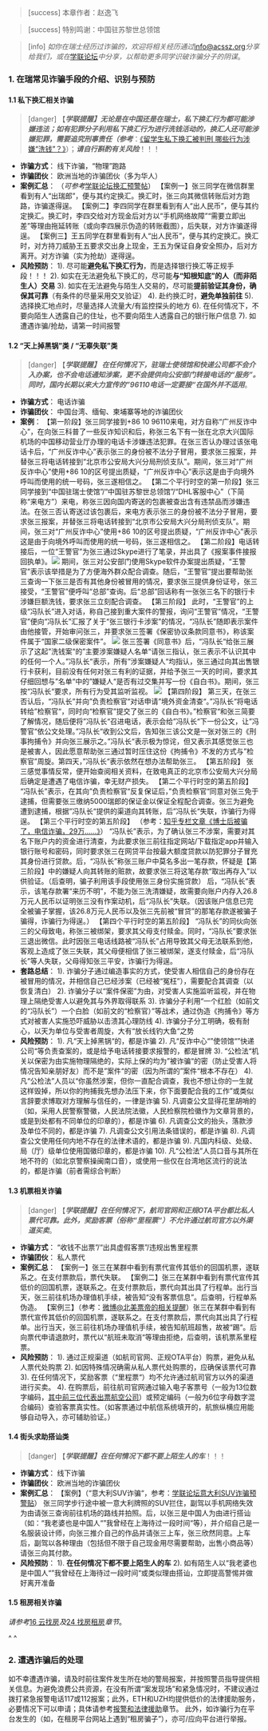 > [success] 本章作者：赵逸飞

> [success] 特别鸣谢：中国驻苏黎世总领馆

> [info] *如你在瑞士经历过诈骗的，欢迎将相关经历通过*<info@acssz.org>*分享给我们，或在*[学联论坛](https://forum.acssz.org/)*中分享，以帮助更多同学识破诈骗分子的阴谋*。

### **1. 在瑞常见诈骗手段的介绍、识别与预防**

#### **1.1 私下换汇相关诈骗**

> [danger] 【***学联提醒】无论是在中国还是在瑞士，私下换汇行为都可能涉嫌违法；如有犯罪分子利用私下换汇行为进行洗钱活动的，换汇人还可能涉嫌犯罪，需要追究刑事责任（参考***：[《留学生私下换汇被判刑 哪些行为涉嫌“洗钱”？》](https://lx.huanqiu.com/article/9CaKrnK9SJX)）；***请自行斟酌有关风险***！！！

* **诈骗方式**： 线下诈骗，“物理”跑路
* **诈骗团伙**： 欧洲当地的诈骗团伙（多为华人）
* **案例汇总**：
  （*可参考*[学联论坛换汇预警帖](https://forum.acssz.org/d/72-ti-xing-si-xia-huan-hui-da-e-jiao-yi-xu-jin-shen)）
  【案例一】张三同学在微信群里看到有人“出瑞郎”，便与其约定换汇。换汇时，张三向其微信转账后对方跑路，诈骗遂得逞。
  【案例二】李四同学在群里看到有人“出人民币”，便与其约定换汇。换汇时，李四交给对方现金后对方以“手机网络故障”“需要立即出差”等理由拖延转账（或向李四展示伪造的转账截图），后失联，对方诈骗遂得逞。
  【案例三】王五同学在群里看到有人“出人民币”，便与其约定换汇。换汇时，对方持刀威胁王五要求交出身上现金，王五为保证自身安全照办，后对方离开。对方诈骗（实为抢劫）遂得逞。
* **风险预防**：
  1\). 尽可能**避免私下换汇行为**，而是选择银行换汇等正规手段！！！
  2\). 如实在无法避免私下换汇的，尽可能**与“知根知底”的人（而非陌生人）交易**
  3\). 如实在无法避免与陌生人交易的，尽可能**提前验证其身份，确保其可靠**（有条件的尽量采用交叉验证）
  4\). 赴约换汇时，**避免单独前往**
  5\). 选择换汇地点时，尽量选择人流量大/有监控探头的地方
  6\). 在任何情况下，不要向陌生人透露自己的住址，也不要向陌生人透露自己的银行账户信息
  7\). 如遭遇诈骗/抢劫，请第一时间报警

#### **1.2 “天上掉黑锅”类 / “无辜失联”类**

> [danger] 【***学联提醒】 在任何情况下，驻瑞士使领馆和快递公司都不会介入办案，也不会电话通知涉案，更不会提供向公安部门转接电话的“服务”。同时，国内长期以来大力宣传的”96110电话一定要接“在国外并不适用***。

* **诈骗方式**： 电话诈骗
* **诈骗团伙**： 中国台湾、缅甸、柬埔寨等地的诈骗团伙
* **案例**：
  【第一阶段】张三同学接到+86 10 96110来电，对方自称“广州反诈中心”，在向张三科普了一些反诈知识和后，称张三名下有一张在北京大兴国际机场的中国移动营业厅办理的电话卡涉嫌违法犯罪。在张三否认办理过该张电话卡后，“广州反诈中心”表示张三的身份被不法分子冒用，要求张三报案，并替张三将电话转接到“北京市公安局大兴分局刑侦支队”。期间，张三对“广州反诈中心”使用+86 10的区号提出质疑，“广州反诈中心”表示这是由于向境外呼叫而使用的统一号码，张三遂相信之。
  【第二个平行时空的第一阶段】张三同学接到“中国驻瑞士使馆”/“中国驻苏黎世总领馆”/“DHL客服中心”（下简称“来电方”）来电，称张三因向国内寄送的包裹被查出含有违禁品而涉嫌违法。在张三否认寄送过该包裹后，来电方表示张三的身份被不法分子冒用，要求张三报案，并替张三将电话转接到“北京市公安局大兴分局刑侦支队”。期间，张三对“广州反诈中心”使用+86 10的区号提出质疑，“广州反诈中心”表示这是由于向境外呼叫而使用的统一号码，张三遂相信之。
  【第二阶段】电话转接后，一位“王警官”为张三通过Skype进行了笔录，并出具了《报案事件接报回执单》。![](.topwrite/assets/1689117820062.png)
  期间，张三对公安部门使用Skype软件办案提出质疑，“王警官”表示该举措是为了方便海外群众配合调查。随后，“王警官”提出要帮助张三查询一下张三是否有其他身份被冒用的情况，要求张三提供身份证号，张三接受，“王警官”便呼叫“总部”查询。后“总部”回话称有一张张三名下的银行卡涉嫌巨额洗钱，要求张三立刻配合调查。
  【第三阶段】
  此时，“王警官”的上级“冯队长”进入对话，称自己接到重大案件的警报，询问“王警官”情况，“王警官”便向“冯队长”汇报了关于“张三银行卡涉案”的情况，“冯队长”随即表示案件由他接管，开始审问张三，并要求张三签署《保密协议条款同意书》，称该案件属于“国家二级保密案件”。
  ![](.topwrite/assets/1689119166945.png)
  张三签署《同意书》后，“冯队长“给张三展示了这起”洗钱案“的”主要涉案嫌疑人名单“请张三指认，张三表示不认识其中的任何一个人。”冯队长“表示，所有”涉案嫌疑人“均指认，张三通过向其出售银行卡获利，目前没有任何对张三有利的证据，并给予张三一天的时间，要求其仔细回想与”名单“中的”嫌疑人“是否有过交集并写一份《自白书》。期间，张三按“冯队长“要求，所有行为受其监听监视。
  ![](.topwrite/assets/1689462909359.png)
  【第四阶段】
  第三天，在张三否认后，“冯队长”并向”负责检察官“对话申请”境外资金清查“。”冯队长“将电话转给”检察官“，同时向“检察官”提交了张三的《自白书》。”检察官“和张三简要了解情况，随后便将”冯队长“召进电话，表示会给”冯队长“下一份公文，让”冯警官“依公文处理。”冯队长“收到公文后，告知张三该公文是一张对张三的《刑事拘捕令》并向张三展示之。”冯队长“表示极为惊诧，但又表示其感觉张三也是被害人，因此愿意帮助张三通过暂时压住这份《拘捕令》不发的方式与”检察官”周旋。第四天，”冯队长“表示依然在想办法帮助张三。
  【第五阶段】
  张三感觉事情反常，便开始查阅相关资料，在致电真正的北京市公安局大兴分局后确定是遭遇了电信诈骗，幸无财产损失。
  【第二个平行时空的第五阶段】
  “冯队长”表示，在其向”负责检察官“反复保证后，”负责检察官“同意对张三免于逮捕，但需要张三缴纳5000瑞郎的保证金以保证全程配合调查。张三为避免遭到逮捕，根据”冯队长“提供的渠道向其转账，后”冯队长“失联，诈骗行为得逞。
  【第三个平行时空的第五阶段】
  （参考：[知乎专栏文章《博士后被骗了，电信诈骗，29万……》](https://zhuanlan.zhihu.com/p/64152663)）
  “冯队长”表示，为了确认张三不涉案，需要对其名下账户内的资金进行清查，为此要求张三前往指定网站/下载指定app并输入银行账号和密码，同时要求张三在网贷平台按最大额度贷款以防犯罪分子冒充其身份进行贷款。后，“冯队长”称张三账户中莫名多出一笔存款，怀疑是【第三阶段】中的嫌疑人向其转账的赃款，故要求张三将这笔存款“取出再存入”以供验证。（后查明，骗子利用该手段使用张三身份实施贷款）
  后，“冯队长”表示，该笔存款署“来历不明”，不能为张三洗清嫌疑，故需要向账户内存入26.8万元人民币以证明张三没有作案动机，后“冯队长”失联。（因该账户信息已完全被骗子掌握，该26.8万元人民币以及张三先前被“冒贷”的那笔存款遂被骗子骗得，诈骗行为得逞。）
  【第四个平行时空的第五阶段】
  “冯队长”的同伙向张三的父母致电，称张三被绑架，要求其父母支付赎金。同时，“冯队长”要求张三退出微信。此时因张三电话线路被“冯队长”占用导致其父母无法联系到他，客观上造成了张三失联，其父母便相信了张三被绑架，遂支付赎金，后“冯队长”等人失联，父母得知张三平安，诈骗行为得逞。
* **套路总结**：
  1\). 诈骗分子通过编造事实的方式，使受害人相信自己的身份存在被冒用的情况，并相信自己已经涉案（已经被“冤枉”），需要配合其调查（以恢复清白）
  2\). 诈骗分子以“案件保密”为由，对受害人实施监听监视，并在物理上隔绝受害人以避免其与外界取得联系
  3\). 诈骗分子利用“一个红脸（如前文的“冯队长”）一个白脸（如前文的“检察官）”等战术，通过伪造《拘捕令》等方式对被害人实施恐吓威胁以击溃其心理防线
  4\). 诈骗分子分工明确，极有耐心，以天为单位与受害者周旋，大有“放长线钓大鱼“之势
* **风险预防**：
  1\). 凡“天上掉黑锅“的，都是诈骗
  2\). 凡“反诈中心“”使领馆“”快递公司“等负责查案的，或是给予电话转接要求报警的，都是冒牌
  3\). “公检法“机关以保密为由实施物理隔绝的，实际上保的均为”被诈骗“的密（防止受害人将情况告知亲朋好友）而不是”案件“的密（因为所谓的”案件“根本不存在）
  4\). 凡“公检法”人员以“你虽然涉案，但你一直配合调查，我也不想让你的一生就这样毁掉，所以你的拘捕我先想办法压下来，你下面要配合我的工作”或类似言辞要求博取对方理解与信任的，一律是诈骗
  5\). 凡调查公文显得花里胡哨的（如，采用人民警察警徽，人民法院法徽，人民检察院检徽作为文章背景的，或是到处都有不同单位的印章的），都是诈骗
  6\). 凡调查公文的抬头，落款涉及单位不同的，都是诈骗
  7\). 凡调查公文引用法条错误的，都是诈骗
  8\). 凡调查公文使用任何内地不存在的法律术语的，都是诈骗
  9\). 凡国内科级、处级、局（厅）级单位使用国徽印章的，都是诈骗
  10\). 凡“公检法”人员口音与其所在地不符的（如北京警察操闽南口音），或使用一些仅在台湾地区流行的说法的，都是诈骗（前者需综合判断）

#### **1.3 机票相关诈骗**

> [danger] 【***学联提醒】在任何情况下，航司官网和正规OTA平台都比私人票代可靠。此外，奖励客票（俗称“里程票“）不允许通过航司官方以外渠道买卖***。

* **诈骗方式**： “收钱不出票”/“出具虚假客票”/违规出售里程票
* **诈骗团伙**： 私人票代
* **案例汇总**：
  【案例一】张三在某群中看到有票代宣传其低价的回国机票，遂联系之。在支付票款后，票代失联。
  【案例二】张三在某群中看到有票代宣传其低价的回国机票，遂联系之。在支付票款后，票代向其出具了行程单。出行当天，张三前往机场办理值机手续，被告知“没有客票信息”。后查明，行程单系伪造。
  【案例三】（参考：[微博@北美票帝的相关提醒](https://weibo.com/3043504277/4783653797757563)）张三在某群中看到有票代宣传其低价的回国机票，遂联系之。在支付票款后，票代向其出具了行程单。出行当天，张三前往机场办理值机手续，被告知航班超售，故被“踢“。后向票代申请退款时，票代以“航班未取消“等理由拒绝，后查明，该机票系里程票。
* **风险预防**：
  1\). 通过正规渠道（如航司官网、正规OTA平台）购票，避免从私人票代处购票
  2\). 如因特殊情况确需从私人票代处购票的，应确保该票代可靠
  3\). 在任何情况下，奖励客票（“里程票“）均不允许通过航司官方以外的渠道进行买卖。
  4\). 在购票后，前往航司官网通过输入电子客票号（一般为13位数字编码，[其中前三位代表出票航空公司](https://www.iata.org/en/about/members/airline-list/)）或预定编码（一般为6位字母数字混合编码）查验客票真实性。（如客票通过中航信系统填开的，航旅纵横应用能够自动导入，亦可辅助验证。）

#### **1.4 街头求助搭讪类**

> [danger] 【***学联提醒】在任何情况下都不要上陌生人的车***！！！

* **诈骗方式**： 线下诈骗
* **诈骗团伙**： 欧洲当地的诈骗团伙
* **案例汇总**：
  【案例】（“意大利SUV诈骗“，参考：[学联论坛意大利SUV诈骗预警贴](https://forum.acssz.org/d/58-suvitalian-suv-scam)）
  张三同学步行途中被一意大利牌照的SUV拦住，副驾以手机网络失效为由请张三查询前往机场的路线并拍照。后，以张三是中国人为由进行搭讪（如：“我老婆也是中国人“”我曾经在上海待过一段时间“等），并介绍自己是一名服装设计师，向张三推介自己的作品并请张三上车，张三欣然同意。上车后，副驾以各种理由（包括但不限于自己现金用尽需要帮助，出售小商品等）请张三向其付款。
* **风险预防**：
  1\). **在任何情况下都不要上陌生人的车**
  2\). 如有陌生人以“我老婆也是中国人“”我曾经在上海待过一段时间“或类似理由搭讪，立即提高警惕并做好离开准备

#### **1.5 租房相关诈骗**

*请参考*[16 云找房](<16 云找房.md>)*及*[24 找房租房](24找房租房.md)*章节*。

^
^

### **2. 遭遇诈骗后的处理**

如不幸遭遇诈骗，请及时前往案件发生所在地的警局报案，并按照警员指导提供相关信息。为避免浪费公共资源，在没有所谓“案发现场”和紧急情况时，不建议通过拨打紧急报警电话117或112报案；此外，ETH和UZH均提供低价的法律援助服务，必要情况下可以申请；具体请参考[报警和法律援助](报警和法律援助.md)章节。
此外，如诈骗行为在平台发生的（如，在租房平台网站上遇到“租房骗子”），亦可/应向平台进行举报。
